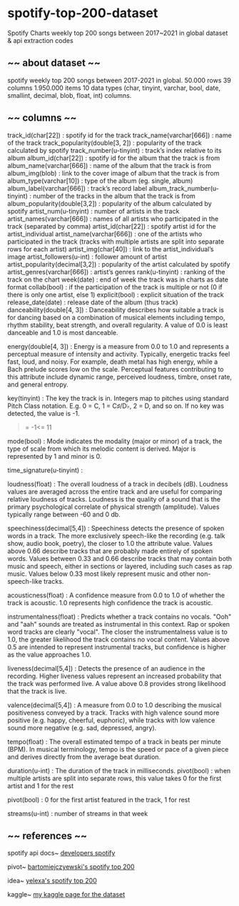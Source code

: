 # spotify-top-200-dataset
Spotify Charts weekly top 200 songs between 2017~2021 in global dataset &amp; api extraction codes

## ~~ about dataset ~~
spotify weekly top 200 songs between 2017-2021 in global.
50.000 rows
39 columns
1.950.000 items
10 data types (char, tinyint, varchar, bool, date, smallint, decimal, blob,  float, int)
columns.

## ~~ columns ~~
track_id(char[22]) : spotify id for the track
track_name(varchar[666]) : name of the track
track_popularity(double[3, 2]) : popularity of the track calculated by spotify
track_number(u-tinyint) : track’s index relative to its album
album_id(char[22]) : spotify id for the album that the track is from
album_name(varchar[666]) : name of the album that the track is from
album_img(blob) : link to the cover image of album that the track is from
album_type(varchar[10]) : type of the album (eg. single, album)
album_label(varchar[666]) : track’s record label
album_track_number(u-tinyint) : number of the tracks in the album that the track is from
album_popularity(double[3,2]) : popularity of the album calculated by spotify
artist_num(u-tinyint) : number of artists in the track
artist_names(varchar[666]) : names of all artists who participated in the track (separated by comma)
artist_id(char[22]) : spotify artist id for the artist_individual
artist_name(varchar[666]) : one of the artists who participated in the track (tracks with multiple artists are split into separate rows for each artist)
artist_img(char[40]) : link to the artist_individual’s image
artist_followers(u-int) : follower amount of artist
artist_popularity(decimal[3,2]) : popularity of the artist calculated by spotify
artist_genres(varchar[666]) : artist’s genres
rank(u-tinyint) : ranking of the track on the chart
week(date) : end of week the track was in charts as date format
collab(bool) : if the participation of the track is multiple or not (0 if there is only one artist, else 1)
explicit(bool) : explicit situation of the track
release_date(date) : release date of the album (thus track)
danceability(double[4, 3]) : Danceability describes how suitable a track is for dancing based on a combination of musical elements including tempo, rhythm stability, beat strength, and overall regularity. A value of 0.0 is least danceable and 1.0 is most danceable.

energy(double[4, 3]) : Energy is a measure from 0.0 to 1.0 and represents a perceptual measure of intensity and activity. Typically, energetic tracks feel fast, loud, and noisy. For example, death metal has high energy, while a Bach prelude scores low on the scale. Perceptual features contributing to this attribute include dynamic range, perceived loudness, timbre, onset rate, and general entropy.

key(tinyint) : The key the track is in. Integers map to pitches using standard Pitch Class notation. E.g. 0 = C, 1 = C♯/D♭, 2 = D, and so on. If no key was detected, the value is -1.
>= -1<= 11

mode(bool) : Mode indicates the modality (major or minor) of a track, the type of scale from which its melodic content is derived. Major is represented by 1 and minor is 0.

time_signature(u-tinyint) : 

loudness(float) : The overall loudness of a track in decibels (dB). Loudness values are averaged across the entire track and are useful for comparing relative loudness of tracks. Loudness is the quality of a sound that is the primary psychological correlate of physical strength (amplitude). Values typically range between -60 and 0 db.

speechiness(decimal[5,4]) : Speechiness detects the presence of spoken words in a track. The more exclusively speech-like the recording (e.g. talk show, audio book, poetry), the closer to 1.0 the attribute value. Values above 0.66 describe tracks that are probably made entirely of spoken words. Values between 0.33 and 0.66 describe tracks that may contain both music and speech, either in sections or layered, including such cases as rap music. Values below 0.33 most likely represent music and other non-speech-like tracks.

acousticness(float) : A confidence measure from 0.0 to 1.0 of whether the track is acoustic. 1.0 represents high confidence the track is acoustic.

instrumentalness(float) : Predicts whether a track contains no vocals. "Ooh" and "aah" sounds are treated as instrumental in this context. Rap or spoken word tracks are clearly "vocal". The closer the instrumentalness value is to 1.0, the greater likelihood the track contains no vocal content. Values above 0.5 are intended to represent instrumental tracks, but confidence is higher as the value approaches 1.0.

liveness(decimal[5,4]) : Detects the presence of an audience in the recording. Higher liveness values represent an increased probability that the track was performed live. A value above 0.8 provides strong likelihood that the track is live.

valence(decimal[5,4]) : A measure from 0.0 to 1.0 describing the musical positiveness conveyed by a track. Tracks with high valence sound more positive (e.g. happy, cheerful, euphoric), while tracks with low valence sound more negative (e.g. sad, depressed, angry).

tempo(float) : The overall estimated tempo of a track in beats per minute (BPM). In musical terminology, tempo is the speed or pace of a given piece and derives directly from the average beat duration.

duration(u-int) : The duration of the track in milliseconds.
pivot(bool) : when multiple artists are split into separate rows, this value takes 0 for the first artist and 1 for the rest

pivot(bool) : 0 for the first artist featured in the track, 1 for rest

streams(u-int) : number of streams in that week

## ~~ references ~~
spotify api docs~ [developers spotify](https://developer.spotify.com/documentation/web-api/reference/#/operations/get-several-audio-features)

pivot~ [bartomiejczyewski's spotify top 200](https://www.kaggle.com/datasets/bartomiejczyewski/spotify-top-200-weekly-global-20172021)

idea~ [yelexa's spotify top 200](https://www.kaggle.com/datasets/yelexa/spotify200)

kaggle~ [my kaggle page for the dataset](https://www.kaggle.com/datasets/younver/spotify-top-200-dataset)
